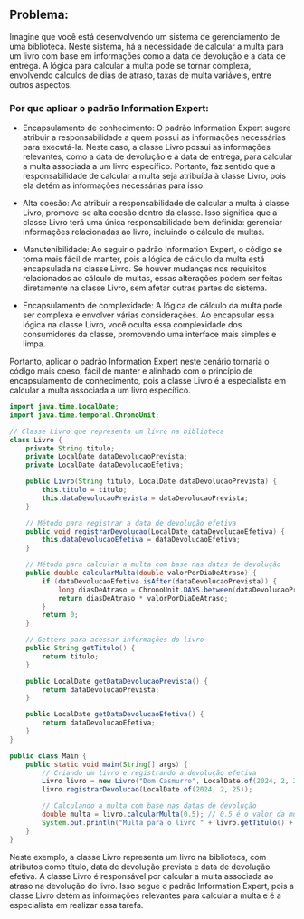 ## Problema:

Imagine que você está desenvolvendo um sistema de gerenciamento de uma biblioteca. Neste sistema, há a necessidade de calcular a multa para um livro com base em informações como a data de devolução e a data de entrega. A lógica para calcular a multa pode se tornar complexa, envolvendo cálculos de dias de atraso, taxas de multa variáveis, entre outros aspectos.

### Por que aplicar o padrão Information Expert:

- Encapsulamento de conhecimento: O padrão Information Expert sugere atribuir a responsabilidade a quem possui as informações necessárias para executá-la. Neste caso, a classe Livro possui as informações relevantes, como a data de devolução e a data de entrega, para calcular a multa associada a um livro específico. Portanto, faz sentido que a responsabilidade de calcular a multa seja atribuída à classe Livro, pois ela detém as informações necessárias para isso.

- Alta coesão: Ao atribuir a responsabilidade de calcular a multa à classe Livro, promove-se alta coesão dentro da classe. Isso significa que a classe Livro terá uma única responsabilidade bem definida: gerenciar informações relacionadas ao livro, incluindo o cálculo de multas.

- Manutenibilidade: Ao seguir o padrão Information Expert, o código se torna mais fácil de manter, pois a lógica de cálculo da multa está encapsulada na classe Livro. Se houver mudanças nos requisitos relacionados ao cálculo de multas, essas alterações podem ser feitas diretamente na classe Livro, sem afetar outras partes do sistema.

- Encapsulamento de complexidade: A lógica de cálculo da multa pode ser complexa e envolver várias considerações. Ao encapsular essa lógica na classe Livro, você oculta essa complexidade dos consumidores da classe, promovendo uma interface mais simples e limpa.

Portanto, aplicar o padrão Information Expert neste cenário tornaria o código mais coeso, fácil de manter e alinhado com o princípio de encapsulamento de conhecimento, pois a classe Livro é a especialista em calcular a multa associada a um livro específico.

```java
import java.time.LocalDate;
import java.time.temporal.ChronoUnit;

// Classe Livro que representa um livro na biblioteca
class Livro {
    private String titulo;
    private LocalDate dataDevolucaoPrevista;
    private LocalDate dataDevolucaoEfetiva;

    public Livro(String titulo, LocalDate dataDevolucaoPrevista) {
        this.titulo = titulo;
        this.dataDevolucaoPrevista = dataDevolucaoPrevista;
    }

    // Método para registrar a data de devolução efetiva
    public void registrarDevolucao(LocalDate dataDevolucaoEfetiva) {
        this.dataDevolucaoEfetiva = dataDevolucaoEfetiva;
    }

    // Método para calcular a multa com base nas datas de devolução
    public double calcularMulta(double valorPorDiaDeAtraso) {
        if (dataDevolucaoEfetiva.isAfter(dataDevolucaoPrevista)) {
            long diasDeAtraso = ChronoUnit.DAYS.between(dataDevolucaoPrevista, dataDevolucaoEfetiva);
            return diasDeAtraso * valorPorDiaDeAtraso;
        }
        return 0;
    }

    // Getters para acessar informações do livro
    public String getTitulo() {
        return titulo;
    }

    public LocalDate getDataDevolucaoPrevista() {
        return dataDevolucaoPrevista;
    }

    public LocalDate getDataDevolucaoEfetiva() {
        return dataDevolucaoEfetiva;
    }
}

public class Main {
    public static void main(String[] args) {
        // Criando um livro e registrando a devolução efetiva
        Livro livro = new Livro("Dom Casmurro", LocalDate.of(2024, 2, 20));
        livro.registrarDevolucao(LocalDate.of(2024, 2, 25));

        // Calculando a multa com base nas datas de devolução
        double multa = livro.calcularMulta(0.5); // 0.5 é o valor da multa por dia de atraso
        System.out.println("Multa para o livro " + livro.getTitulo() + ": R$" + multa);
    }
}
```

Neste exemplo, a classe Livro representa um livro na biblioteca, com atributos como título, data de devolução prevista e data de devolução efetiva. A classe Livro é responsável por calcular a multa associada ao atraso na devolução do livro. Isso segue o padrão Information Expert, pois a classe Livro detém as informações relevantes para calcular a multa e é a especialista em realizar essa tarefa.